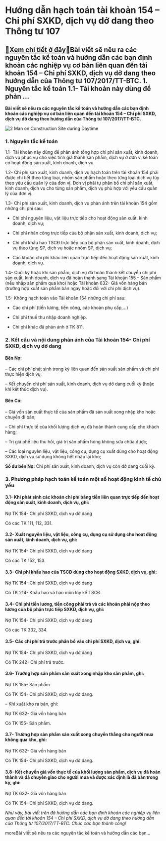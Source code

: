 Hướng dẫn hạch toán tài khoản 154 – Chi phí SXKD, dịch vụ dở dang theo Thông tư 107
===================================================================================

[:gift:Xem chi tiết ở đây:gift:](https://hddtvn.com/huong-dan-hach-toan-tai-khoan-154-chi-phi-sxkd-dich-vu-do-dang-theo-thong-tu-107/)Bài viết sẽ nêu ra các nguyên tắc kế toán và hướng dẫn các bạn định khoản các nghiệp vụ cơ bản liên quan đến tài khoản 154 – Chi phí SXKD, dịch vụ dở dang theo hướng dẫn của Thông tư 107/2017/TT-BTC. 1. Nguyên tắc kế toán 1.1- Tài khoản này dùng để phản …
---------------------------------------------------------------------------------------------------------------------------------------------------------------------------------------------------------------------------------------------------------------

**Bài viết sẽ nêu ra các nguyên tắc kế toán và hướng dẫn các bạn định khoản các nghiệp vụ cơ bản liên quan đến tài khoản 154 – Chi phí SXKD, dịch vụ dở dang theo hướng dẫn của Thông tư 107/2017/TT-BTC.**


![2 Man on Construction Site during Daytime](https://hddtvn.com/wp-content/uploads/2021/01/construction-site-build-construction-work-159306-scaled.jpeg)


### 1. Nguyên tắc kế toán


1.1- Tài khoản này dùng để phản ánh tổng hợp chi phí sản xuất, kinh doanh, dịch vụ phục vụ cho việc tính giá thành sản phẩm, dịch vụ ở đơn vị kế toán có hoạt động sản xuất, kinh doanh, dịch vụ.


1.2- Chi phí sản xuất, kinh doanh, dịch vụ hạch toán trên tài khoản 154 phải được chi tiết theo từng loại, nhóm sản phẩm hoặc theo từng loại dịch vụ tùy theo yêu cầu quản lý của đơn vị. Đơn vị phải tự phân bổ chi phí sản xuất, kinh doanh, dịch vụ cho từng sản phẩm, dịch vụ phù hợp với yêu cầu quản lý của đơn vị.


1.3- Chi phí sản xuất, kinh doanh, dịch vụ phản ánh trên tài khoản 154 gồm những chi phí sau:




* Chi phí nguyên liệu, vật liệu trực tiếp cho hoạt động sản xuất, kinh doanh, dịch vụ;

* Chi phí nhân công trực tiếp của bộ phận sản xuất, kinh doanh, dịch vụ;

* Chi phí khấu hao TSCĐ trực tiếp của bộ phận sản xuất, kinh doanh, dịch vụ theo từng SP, dịch vụ hoặc nhóm SP, dịch vụ;

* Các khoản chi phí khác liên quan trực tiếp đến hoạt động sản xuất, kinh doanh, dịch vụ.



1.4- Cuối kỳ hoặc khi sản phẩm, dịch vụ đã hoàn thành kết chuyển chi phí sản xuất, kinh doanh, dịch vụ đã hoàn thành sang Tài khoản 155 – Sản phẩm (nếu nhập sản phẩm qua kho) hoặc Tài khoản 632- Giá vốn hàng bán (trường hợp xuất sản phẩm bán ngay hoặc đối với chi phí dịch vụ).


1.5- Không hạch toán vào Tài khoản 154 những chi phí sau:




* Các chi phí (tiền lương, tiền công, các khoản phụ cấp,…)

* Chi phí thuế thu nhập doanh nghiệp.

* Chi phí khác đã phản ánh ở TK 811.



### 2. Kết cấu và nội dung phản ánh của Tài khoản 154- Chi phí SXKD, dịch vụ dở dang


#### Bên Nợ:


– Các chi phí phát sinh trong kỳ liên quan đến sản xuất sản phẩm và chi phí thực hiện dịch vụ;


– Kết chuyển chi phí sản xuất, kinh doanh, dịch vụ dở dang cuối kỳ (hoặc khi kết thúc dịch vụ).


#### Bên Có:


– Giá vốn sản xuất thực tế của sản phẩm đã sản xuất xong nhập kho hoặc chuyển đi bán;


– Chi phí thực tế của khối lượng dịch vụ đã hoàn thành cung cấp cho khách hàng;


– Trị giá phế liệu thu hồi, giá trị sản phẩm hỏng không sửa chữa được;


– Các loại nguyên liệu, vật liệu, công cụ, dụng cụ xuất dùng cho hoạt động SXKD, dịch vụ sử dụng không hết nhập lại kho;


**Số dư bên Nợ:** Chi phí sản xuất, kinh doanh, dịch vụ còn dở dang cuối kỳ.


### 3. Phương pháp hạch toán kế toán một số hoạt động kinh tế chủ yếu


#### 3.1- Khi phát sinh các khoản chi phí bằng tiền liên quan trực tiếp đến hoạt động sản xuất, kinh doanh, dịch vụ, ghi:


Nợ TK 154- Chi phí SXKD, dịch vụ dở dang


Có các TK 111, 112, 331.


#### 3.2- Xuất nguyên liệu, vật liệu, công cụ, dụng cụ sử dụng cho hoạt động sản xuất, kinh doanh, dịch vụ, ghi:


Nợ TK 154- Chi phí SXKD, dịch vụ dở dang


Có các TK 152, 153.


#### 3.3- Chi phí khấu hao của TSCĐ dùng cho hoạt động SXKD, dịch vụ, ghi:


Nợ TK 154- Chi phí SXKD, dịch vụ dở dang


Có TK 214- Khấu hao và hao mòn lũy kế TSCĐ.


#### 3.4- Chi phí tiền lương, tiền công phải trả và các khoản phải nộp theo lương của bộ phận trực tiếp SXKD, dịch vụ, ghi:


Nợ TK 154- Chi phí SXKD, dịch vụ dở dang


Có các TK 332, 334.


#### 3.5- Các chi phí trả trước phân bổ vào chi phí SXKD, dịch vụ, ghi:


Nợ TK 154- Chi phí SXKD, dịch vụ dở dang


Có TK 242- Chi phí trả trước.


#### 3.6- Trường hợp sản phẩm sản xuất xong nhập kho sản phẩm, ghi:


Nợ TK 155- Sản phẩm


Có TK 154- Chi phí SXKD, dịch vụ dở dang.


– Khi xuất kho ra bán, ghi:


Nợ TK 632- Giá vốn hàng bán


Có TK 155- Sản phẩm.


#### 3.7- Trường hợp sản phẩm sản xuất xong chuyển thẳng cho người mua không qua kho, ghi:


Nợ TK 632- Giá vốn hàng bán


Có TK 154- Chi phí SXKD, dịch vụ dở dang.


#### 3.8- Kết chuyển giá vốn thực tế của khối lượng sản phẩm, dịch vụ đã hoàn thành và đã chuyển giao cho người mua và được xác định là đã bán trong kỳ, ghi:


Nợ TK 632- Giá vốn hàng bán


Có TK 154- Chi phí SXKD, dịch vụ dở dang.


*Như vậy, bài viết trên đã hướng dẫn các bạn định khoản các nghiệp vụ liên quan đến tài khoản 154 – Chi phí SXKD, dịch vụ dở dang theo hướng dẫn của Thông tư 107/2017/TT-BTC. Chúc các bạn thành công!*


moreBài viết sẽ nêu ra các nguyên tắc kế toán và hướng dẫn các bạn…

